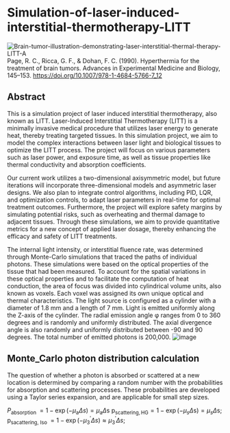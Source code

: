 # Simulation-of-laser-induced-interstitial-thermotherapy-LITT



![Brain-tumor-illustration-demonstrating-laser-interstitial-thermal-therapy-LITT-A](https://github.com/Daiyaoxu/Simulation-of-laser-induced-interstitial-thermotherapy-LITT-/assets/130887176/e3c295ef-08aa-4b85-997d-576697364d02)
Page, R. C., Ricca, G. F., &amp; Dohan, F. C. (1990). Hyperthermia for the treatment of brain tumors. Advances in Experimental Medicine and Biology, 145–153. https://doi.org/10.1007/978-1-4684-5766-7_12 

## Abstract

This is a simulation project of laser induced interstitial thermotherapy, also known as LITT. Laser-Induced Interstitial Thermotherapy (LITT) is a minimally invasive medical procedure that utilizes laser energy to generate heat, thereby treating targeted tissues. In this simulation project, we aim to model the complex interactions between laser light and biological tissues to optimize the LITT process. The project will focus on various parameters such as laser power, and exposure time, as well as tissue properties like thermal conductivity and absorption coefficients.

Our current work utilizes a two-dimensional axisymmetric model, but future iterations will incorporate three-dimensional models and asymmetric laser designs. We also plan to integrate control algorithms, including PID, LQR, and optimization controls, to adapt laser parameters in real-time for optimal treatment outcomes. Furthermore, the project will explore safety margins by simulating potential risks, such as overheating and thermal damage to adjacent tissues. Through these simulations, we aim to provide quantitative metrics for a new concept of applied laser dosage, thereby enhancing the efficacy and safety of LITT treatments.

 The internal light intensity, or interstitial fluence rate, was determined through Monte-Carlo simulations that traced the paths of individual photons. These simulations were based on the optical properties of the tissue that had been measured. To account for the spatial variations in these optical properties and to facilitate the computation of heat conduction, the area of focus was divided into cylindrical volume units, also known as voxels. Each voxel was assigned its own unique optical and thermal characteristics. The light source is configured as a cylinder with a diameter of 1.8 mm and a length of 7 mm. Light is emitted uniformly along the Z-axis of the cylinder. The radial emission angle φ ranges from 0 to 360 degrees and is randomly and uniformly distributed. The axial divergence angle is also randomly and uniformly distributed between -90 and 90 degrees. The total number of emitted photons is 200,000.
 ![image](https://github.com/Daiyaoxu/Simulation-of-laser-induced-interstitial-thermotherapy-LITT-/assets/130887176/0fb4e1a8-653d-416c-b2ec-088a906e8768)

## Monte_Carlo photon distribution calculation
The question of whether a photon is absorbed or scattered at a new location is determined by comparing a random number with the probabilities for absorption and scattering processes. These probabilities are developed using a Taylor series expansion, and are applicable for small step sizes.

$P_{\text {absorption }}=1-\exp \left(-\mu_{\mathrm{a}} \Delta s\right)=\mu_{\mathrm{a}} \Delta \mathrm{s}$
$\mathrm{p}_{\mathrm{scattering}, \mathrm{HG}}=1-\exp \left(-\mu_s \Delta \mathrm{s}\right)=\mu_s \Delta \mathrm{s}$;
$\mathrm{p}_{\text {sacattering, Iso }}=1-\exp \left(-\mu_3^{\prime} \Delta s\right) \approx \mu_3^{\prime} \Delta s$;
